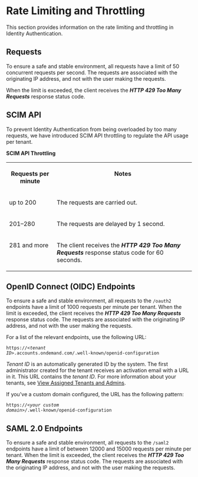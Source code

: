 <!-- loioe22ee47abf614565bcb29bb4ddbbf209 -->

# Rate Limiting and Throttling

This section provides information on the rate limiting and throttling in Identity Authentication.



<a name="loioe22ee47abf614565bcb29bb4ddbbf209__section_x4y_ncr_bdc"/>

## Requests

To ensure a safe and stable environment, all requests have a limit of 50 concurrent requests per second. The requests are associated with the originating IP address, and not with the user making the requests.

When the limit is exceeded, the client receives the ***HTTP 429 Too Many Requests*** response status code.



<a name="loioe22ee47abf614565bcb29bb4ddbbf209__section_xql_wfh_qkb"/>

## SCIM API

To prevent Identity Authentication from being overloaded by too many requests, we have introduced SCIM API throttling to regulate the API usage per tenant.

**SCIM API Throttling**


<table>
<tr>
<th valign="top">

Requests per minute

</th>
<th valign="top">

Notes

</th>
</tr>
<tr>
<td valign="top">

up to 200

</td>
<td valign="top">

The requests are carried out.

</td>
</tr>
<tr>
<td valign="top">

201–280

</td>
<td valign="top">

The requests are delayed by 1 second.

</td>
</tr>
<tr>
<td valign="top">

281 and more

</td>
<td valign="top">

The client receives the ***HTTP 429 Too Many Requests*** response status code for 60 seconds.

</td>
</tr>
</table>



<a name="loioe22ee47abf614565bcb29bb4ddbbf209__section_tnl_kqj_25b"/>

## OpenID Connect \(OIDC\) Endpoints

To ensure a safe and stable environment, all requests to the `/oauth2` endpoints have a limit of 1000 requests per minute per tenant. When the limit is exceeded, the client receives the ***HTTP 429 Too Many Requests*** response status code. The requests are associated with the originating IP address, and not with the user making the requests.

For a list of the relevant endpoints, use the following URL:

<code>https://<i class="varname">&lt;tenant ID&gt;</i>.accounts.ondemand.com/.well-known/openid-configuration</code>

*Tenant ID* is an automatically generated ID by the system. The first administrator created for the tenant receives an activation email with a URL in it. This URL contains the *tenant ID*. For more information about your tenants, see [View Assigned Tenants and Admins](../view-assigned-tenants-and-admins-f56e6f2.md).

If you've a custom domain configured, the URL has the following pattern:

<code>https://<i class="varname">&lt;your custom domain&gt;</i>/.well-known/openid-configuration</code>



<a name="loioe22ee47abf614565bcb29bb4ddbbf209__section_pt3_qcr_bdc"/>

## SAML 2.0 Endpoints

To ensure a safe and stable environment, all requests to the `/saml2` endpoints have a limit of between 12000 and 15000 requests per minute per tenant. When the limit is exceeded, the client receives the ***HTTP 429 Too Many Requests*** response status code. The requests are associated with the originating IP address, and not with the user making the requests.

